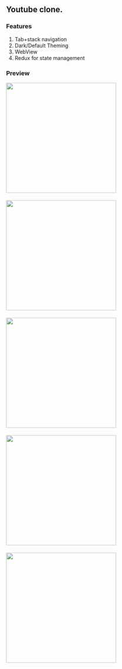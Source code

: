 ## Youtube clone.

### Features

1. Tab+stack navigation
2. Dark/Default Theming
3. WebView
4. Redux for state management

### Preview

<div style="display:flex;flex-wrap:wrap;justify-content:space-between">
<img src='https://raw.githubusercontent.com/chandrakumarreddy/youtubeclone/master/preview/p1.png' width='300' style="margin-bottom:20px"/>
<img src='https://raw.githubusercontent.com/chandrakumarreddy/youtubeclone/master/preview/p2.png' width='300' style="margin-bottom:20px"/>
<img src='https://raw.githubusercontent.com/chandrakumarreddy/youtubeclone/master/preview/p3.png' width='300' style="margin-bottom:20px"/>
<img src='https://raw.githubusercontent.com/chandrakumarreddy/youtubeclone/master/preview/p4.png' width='300' style="margin-bottom:20px"/>
<img src='https://raw.githubusercontent.com/chandrakumarreddy/youtubeclone/master/preview/p5.png' width='300' style="margin-bottom:20px"/>
</div>
